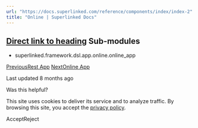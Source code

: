 ```yaml
---
url: "https://docs.superlinked.com/reference/components/index/index-2"
title: "Online | Superlinked Docs"
---
```


## [Direct link to heading](https://docs.superlinked.com/reference/components/index/index-2\#sub-modules)    Sub-modules

- superlinked.framework.dsl.app.online.online\_app


[PreviousRest App](https://docs.superlinked.com/reference/components/index/index-1/rest_app) [NextOnline App](https://docs.superlinked.com/reference/components/index/index-2/online_app)

Last updated 8 months ago

Was this helpful?

This site uses cookies to deliver its service and to analyze traffic. By browsing this site, you accept the [privacy policy](https://superlinked.com/policies/privacy-policy).

AcceptReject